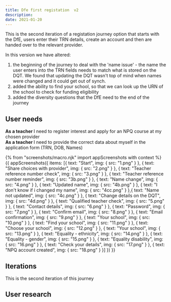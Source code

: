 ```yaml
---
title: Dfe first registation  v2
description:
date: 2021-01-20
---
```

This is the second iteration of a registation journey option that starts with the DfE, users enter their TRN details, create an account and then are handed over to the relevant provider. 

In this version we have altered:
1. the beginning of the journey to deal with the 'name issue' - the name the user enters into the TRN fields needs to match what is stored on the DQT. We found that updating the DQT wasn't top of mind when names were changed and it could get out of synch. 
2. added the ability to find your school, so that we can look up the URN of the school to check for funding eligibility
3. added the diversity questions that the DfE need to the end of the journey 


## User needs

<b>As a teacher </b>
I need to register interest and apply for an NPQ course at my chosen provider<br />
<b>As a teacher </b> 
I need to provide the correct data about myself in the application form (TRN, DOB, Names)


{% from "screenshots/macro.njk" import appScreenshots with context %}
{{ appScreenshots({
  items: [{
      text: "Start",
      img: { src: "1.png" }
    }, {
      text: "Share choices with provider",
      img: { src: "2.png" }
    }, {
      text: "Teacher reference number check",
      img: { src: "3.png" }
    }, {
      text: "Teacher reference number reminder",
      img: { src: "3b.png" }
    }, {
      text: "Name change",
      img: { src: "4.png" }
    }, {
      text: "Updated name",
      img: { src: "4b.png" }
    }, {
      text: "I don't know if i changed my name",
      img: { src: "4cc.png" }
    },{
      text: "Name not updated",
      img: { src: "4c.png" }
    },  {
      text: "Change details on the DQT",
      img: { src: "4d.png" }
    }, {
      text: "Qualified teacher check",
      img: { src: "5.png" }
    }, {
      text: "Contact details",
      img: { src: "6.png" }
    }, {
      text: "Password",
      img: { src: "7.png" }
    }, {
      text: "Confirm email",
      img: { src: "8.png" }
    }, {
      text: "Email confirmation",
      img: { src: "9.png" }
    }, {
      text: "Your school",
      img: { src: "10.png" }
    },  {
      text: "Find your school",
      img: { src: "11.png" }
    }, {
      text: "Choose your school",
      img: { src: "12.png" }
    }, {
      text: "Your school",
      img: { src: "13.png" }
    }, {
      text: "Equality - ethnicity",
      img: { src: "14.png" }
    }, {
      text: "Equality - gender",
      img: { src: "15.png" }
    }, {
      text: "Equality disability",
      img: { src: "16.png" }
    }, {
      text: "Check your details",
      img: { src: "17.png" }
    }, {
      text: "NPQ account created",
      img: { src: "18.png" }
    }]
}) }}

## Iterations
This is the second iteration of this journey

## User research